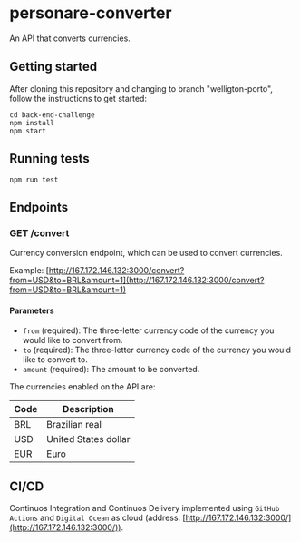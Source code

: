 # personare-converter

An API that converts currencies.

## Getting started

After cloning this repository and changing to branch "welligton-porto", follow the instructions to get started:

 ```
cd back-end-challenge
npm install
npm start
```

## Running tests

 ```
npm run test
```

## Endpoints

### GET /convert

Currency conversion endpoint, which can be used to convert currencies.

Example: [http://167.172.146.132:3000/convert?from=USD&to=BRL&amount=1](http://167.172.146.132:3000/convert?from=USD&to=BRL&amount=1)

#### Parameters

* `from` (required): The three-letter currency code of the currency you would like to convert from.
* `to` (required): The three-letter currency code of the currency you would like to convert to.
* `amount` (required): The amount to be converted.

The currencies enabled on the API are:

| Code | Description |
| --- | ----------- |
| BRL | Brazilian real |
| USD | United States dollar |
| EUR | Euro |

## CI/CD

Continuos Integration and Continuos Delivery implemented using `GitHub Actions` and `Digital Ocean` as cloud (address: [http://167.172.146.132:3000/](http://167.172.146.132:3000/)).
